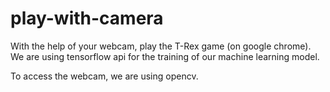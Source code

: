 # play-with-camera

With the help of your webcam, play the T-Rex game (on google chrome).
We are using tensorflow api for the training of our machine learning model.

To access the webcam, we are using opencv.
